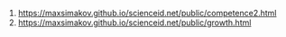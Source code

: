 
1. <https://maxsimakov.github.io/scienceid.net/public/competence2.html>
1. <https://maxsimakov.github.io/scienceid.net/public/growth.html>
